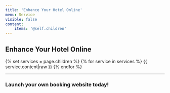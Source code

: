 ```yaml
---
title: 'Enhance Your Hotel Online'
menu: Service
visible: false
content:
    items: '@self.children'
---
```


<div class="row gy-4">
    <h2 class="inner-title"><b>Enhance Your Hotel Online</b></h2>
    {% set services = page.children %}
    {% for service in services %}
    	{{ service.content|raw }}
    {% endfor %}
</div><hr>
<h3>Launch your own booking website today!</h3>